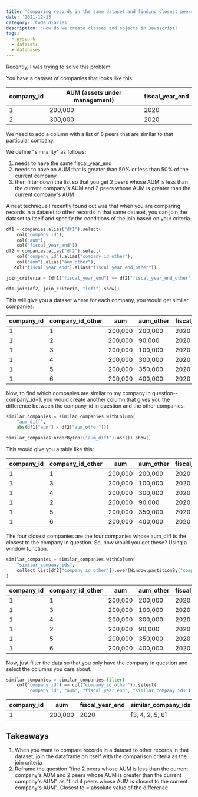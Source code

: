```yaml
---
title: 'Comparing records in the same dataset and finding closest peers'
date: '2021-12-13'
category: 'Code diaries'
description: 'How do we create classes and objects in Javascript?'
tags:
  - pyspark
  - datasets
  - databases
---
```


Recently, I was trying to solve this problem:

You have a dataset of companies that looks like this:

| company_id | AUM (assets under management) | fiscal_year_end |
| --- | --- | --- |
| 1 | 200,000 | 2020 |
| 2 | 300,000 | 2020 |

We need to add a column with a list of 8 peers that are similar to that particular company.

We define "similarity" as follows:

1. needs to have the same fiscal_year_end 
2. needs to have an AUM that is greater than 50% or less than 50% of the current company
3. then filter down the list so that you get 2 peers whose AUM is less than the current company's AUM and 2 peers whose AUM is greater than the current company's AUM

A neat technique I recently found out was that when you are comparing records in a dataset to other records in that same dataset, you can join the dataset to itself and specify the conditions of the join based on your criteria.

```python
df1 = companies.alias("df1").select(
    col("company_id"), 
    col("aum"), 
    col("fiscal_year_end"))
df2 = companies.alias("df2").select(
    col("company_id").alias("company_id_other"), 
    col("aum").alias("aum_other"), 
   col("fiscal_year_end").alias("fiscal_year_end_other"))

join_criteria = (df1["fiscal_year_end"] == df2["fiscal_year_end_other"]) & ((df2["aum_other"] >= 0.5*df1["aum"]) | (df2["aum_other"] <= 1.5*df1["aum"]))

df1.join(df2, join_criteria, "left").show()
```

This will give you a dataset where for each company, you would get similar companies:

| company_id | company_id_other | aum | aum_other | fiscal_year_end | fiscal_year_end_other |
| --- | --- | --- | --- | --- | --- |
| 1 | 1 | 200,000 | 200,000 | 2020 | 2020 |
| 1 | 2 | 200,000 | 90,000 | 2020 | 2020 |
| 1 | 3 | 200,000 | 100,000 | 2020 | 2020 |
| 1 | 4 | 200,000 | 300,000 | 2020 | 2020 |
| 1 | 5 | 200,000 | 350,000 | 2020 | 2020 |
| 1 | 6 | 200,000 | 400,000 | 2020 | 2020 |

Now, to find which companies are similar to my company in question--company_id=1, you would create another column that gives you the difference between the company_id in question and the other companies.

```python
similar_companies = similar_companies.withColumn(
    "aum_diff", 
    abs(df1["aum"] - df2["aum_other"]))

similar_companies.orderBy(col("aum_diff").asc()).show()
```

This would give you a table like this:

| company_id | company_id_other | aum | aum_other | fiscal_year_end | fiscal_year_end_other | aum_diff |
| --- | --- | --- | --- | --- | --- | --- |
| 1 | 1 | 200,000 | 200,000 | 2020 | 2020 | 0 |
| 1 | 3 | 200,000 | 100,000 | 2020 | 2020 | 100,000 |
| 1 | 4 | 200,000 | 300,000 | 2020 | 2020 | 100,000 |
| 1 | 2 | 200,000 | 90,000 | 2020 | 2020 | 110,000 |
| 1 | 5 | 200,000 | 350,000 | 2020 | 2020 | 150,000 |
| 1 | 6 | 200,000 | 400,000 | 2020 | 2020 | 200,000 |

The four closest companies are the four companies whose aum_diff is the closest to the company in question. So, how would you get these? Using a window function.

```python
similar_companies = similar_companies.withColumn(
    "similar_company_ids", 
    collect_list(df2["company_id_other"]).over(Window.partitionBy("company_id").orderBy(col("aum_diff").asc()).rowsBetween(0, 4)))
)
```

| company_id | company_id_other | aum | aum_other | fiscal_year_end | fiscal_year_end_other | aum_diff | similar_company_ids |
| --- | --- | --- | --- | --- | --- | --- | --- |
| 1 | 1 | 200,000 | 200,000 | 2020 | 2020 | 0 | [3, 4, 2, 5, 6] |
| 1 | 3 | 200,000 | 100,000 | 2020 | 2020 | 100,000 | [4, 2, 5, 6] |
| 1 | 4 | 200,000 | 300,000 | 2020 | 2020 | 100,000 | [2, 5, 6] |
| 1 | 2 | 200,000 | 90,000 | 2020 | 2020 | 110,000 | [5, 6] |
| 1 | 5 | 200,000 | 350,000 | 2020 | 2020 | 150,000 | [6] |
| 1 | 6 | 200,000 | 400,000 | 2020 | 2020 | 200,000 | [] |

Now, just filter the data so that you only have the company in question and select the columns you care about.

```python
similar_companies = similar_companies.filter(
    col("company_id") == col("company_id_other")).select(
        "company_id", "aum", "fiscal_year_end", "similar_company_ids")
```

| company_id | aum | fiscal_year_end | similar_company_ids |
| --- | --- | --- | --- |
| 1 | 200,000 | 2020 | [3, 4, 2, 5, 6] |


## Takeaways

1. When you want to compare records in a dataset to other records in that dataset, join the dataframe on itself with the comparison criteria as the join criteria
2. Reframe the question "find 2 peers whose AUM is less than the current company's AUM and 2 peers whose AUM is greater than the current company's AUM" as "find 4 peers whose AUM is closest to the current company's AUM". Closest to  = absolute value of the difference